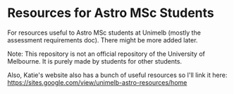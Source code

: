# Resources for Astro MSc Students
For resources useful to Astro MSc students at Unimelb (mostly the assessment requirements doc). There might be more added later. 

Note: This repository is not an official repository of the University of Melbourne. It is purely made by students for other students. 

Also, Katie's website also has a bunch of useful resources so I'll link it here: https://sites.google.com/view/unimelb-astro-resources/home

